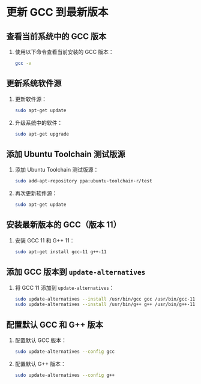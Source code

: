 # 更新 GCC 到最新版本

## 查看当前系统中的 GCC 版本

1. 使用以下命令查看当前安装的 GCC 版本：

    ```bash
    gcc -v
    ```

## 更新系统软件源

1. 更新软件源：

    ```bash
    sudo apt-get update
    ```

2. 升级系统中的软件：

    ```bash
    sudo apt-get upgrade
    ```

## 添加 Ubuntu Toolchain 测试版源

1. 添加 Ubuntu Toolchain 测试版源：

    ```bash
    sudo add-apt-repository ppa:ubuntu-toolchain-r/test
    ```

2. 再次更新软件源：

    ```bash
    sudo apt-get update
    ```

## 安装最新版本的 GCC（版本 11）

1. 安装 GCC 11 和 G++ 11：

    ```bash
    sudo apt-get install gcc-11 g++-11
    ```

## 添加 GCC 版本到 `update-alternatives`

1. 将 GCC 11 添加到 `update-alternatives`：

    ```bash
    sudo update-alternatives --install /usr/bin/gcc gcc /usr/bin/gcc-11 100
    sudo update-alternatives --install /usr/bin/g++ g++ /usr/bin/g++-11 100
    ```

## 配置默认 GCC 和 G++ 版本

1. 配置默认 GCC 版本：

    ```bash
    sudo update-alternatives --config gcc
    ```

2. 配置默认 G++ 版本：

    ```bash
    sudo update-alternatives --config g++
    ```

